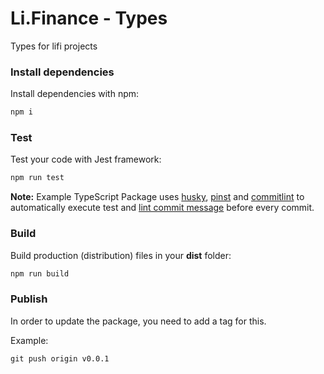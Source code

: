# Li.Finance - Types
Types for lifi projects

### Install dependencies

Install dependencies with npm:

```bash
npm i
```

### Test

Test your code with Jest framework:

```bash
npm run test
```

**Note:** Example TypeScript Package uses [husky](https://typicode.github.io/husky/), [pinst](https://github.com/typicode/pinst) and [commitlint](https://commitlint.js.org/) to automatically execute test and [lint commit message](https://www.conventionalcommits.org/) before every commit.

### Build

Build production (distribution) files in your **dist** folder:

```bash
npm run build
```


### Publish
In order to update the package, you need to add a tag for this.

Example:
```
git push origin v0.0.1
```
